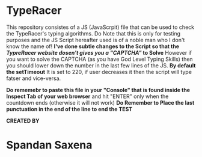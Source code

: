 # TypeRacer

This repository consistes of a JS (JavaScrpit) file that can be used to check the TypeRacer's typing algorithms.
Do Note that this is only for testing purposes and the JS Script hereafter used is of a noble man who I don't know the name of!
**I've done subtle changes to the Script so that the _TypreRacer website dosen't gives you a "CAPTCHA"_ to Solve**
However if you want to solve the CAPTCHA (as you have God Level Typing Skills) then you should lower down the number in the last few lines of the JS.
**By default the setTimeout**
It is set to 220, if user decreases it then the script will type fatser and vice-versa.

__Do rememebr to paste this file in your "Console" that is found inside the Inspect Tab of your web browser__
and hit "ENTER" only when the countdown ends (otherwise it will not work)
**Do Remember to Place the last punctuation in the end of the line to end the TEST**


**CREATED BY**
# Spandan Saxena